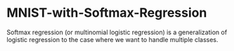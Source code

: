 # MNIST-with-Softmax-Regression
Softmax regression (or multinomial logistic regression) is a generalization of logistic regression to the case where we want to handle multiple classes.

